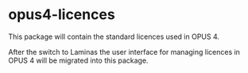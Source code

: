 # opus4-licences

This package will contain the standard licences used in OPUS 4.

After the switch to Laminas the user interface for managing licences in OPUS 4 will be migrated into this package.
